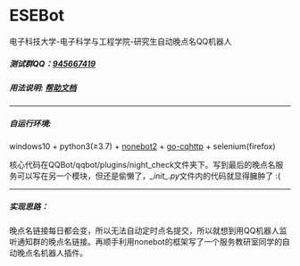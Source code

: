 # ESEBot
 电子科技大学-电子科学与工程学院-研究生自动晚点名QQ机器人

##### 测试群QQ：[945667419](https://jq.qq.com/?_wv=1027&k=b1Jl5mt9)

##### 用法说明: [帮助文档](https://mashiros.top/others/check_help.html)

---

##### 自运行环境:
 windows10 + python3(≥3.7) + [nonebot2](https://github.com/nonebot/nonebot2) + [go-cqhttp](https://github.com/Mrs4s/go-cqhttp) + selenium(firefox)

核心代码在QQBot/qqbot/plugins/night_check文件夹下。写到最后的晚点名服务可以写在另一个模块，但还是偷懒了，*\__init__.py*文件内的代码就显得臃肿了 :(

---

##### 实现思路：
晚点名链接每日都会变，所以无法自动定时点名提交，所以就想到用QQ机器人监听通知群的晚点名链接。再顺手利用nonebot的框架写了一个服务教研室同学的自动晚点名机器人插件。
